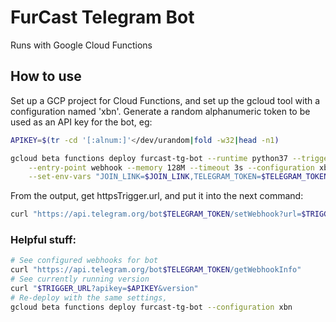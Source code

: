 # FurCast Telegram Bot

Runs with Google Cloud Functions

## How to use

Set up a GCP project for Cloud Functions, and set up the gcloud tool with a
configuration named 'xbn'.
Generate a random alphanumeric token to be used as an API key for the bot, eg:
```bash
APIKEY=$(tr -cd '[:alnum:]'</dev/urandom|fold -w32|head -n1)
```

```bash
gcloud beta functions deploy furcast-tg-bot --runtime python37 --trigger http \
    --entry-point webhook --memory 128M --timeout 3s --configuration xbn \
    --set-env-vars "JOIN_LINK=$JOIN_LINK,TELEGRAM_TOKEN=$TELEGRAM_TOKEN,APIKEY=$APIKEY"
```

From the output, get httpsTrigger.url, and put it into the next command:
```bash
curl "https://api.telegram.org/bot$TELEGRAM_TOKEN/setWebhook?url=$TRIGGER_URL?apikey=$APIKEY"
```

### Helpful stuff:
```bash
# See configured webhooks for bot
curl "https://api.telegram.org/bot$TELEGRAM_TOKEN/getWebhookInfo"
# See currently running version
curl "$TRIGGER_URL?apikey=$APIKEY&version"
# Re-deploy with the same settings,
gcloud beta functions deploy furcast-tg-bot --configuration xbn
```
